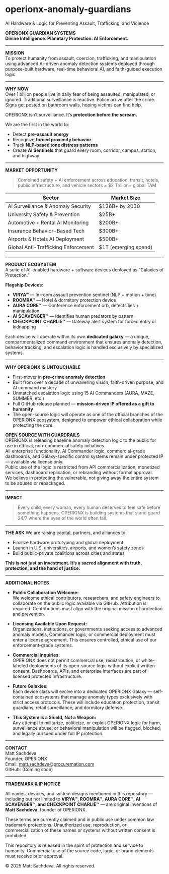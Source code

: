 # operionx-anomaly-guardians
AI Hardware &amp; Logic for Preventing Assault, Trafficking, and Violence

**OPERIONX GUARDIAN SYSTEMS**  
**Divine Intelligence. Planetary Protection. AI Enforcement.**

---

**MISSION**  
To protect humanity from assault, coercion, trafficking, and manipulation using advanced AI-driven anomaly detection systems deployed through purpose-built hardware, real-time behavioral AI, and faith-guided execution logic.

---

**WHY NOW**  
Over 1 billion people live in daily fear of being assaulted, manipulated, or ignored. Traditional surveillance is reactive. Police arrive after the crime. Signs get posted on bathroom walls, hoping victims can find help. 

OPERIONX isn’t surveillance. It’s **protection before the scream.**

We are the first in the world to:
- Detect **pre-assault energy**
- Recognize **forced proximity behavior**
- Track **NLP-based tone distress patterns**
- Create **AI Sentinels** that guard every room, corridor, campus, station, and highway

---

**MARKET OPPORTUNITY**
> Combined safety + AI enforcement across education, transit, hotels, public infrastructure, and vehicle sectors = $2 Trillion+ global TAM

| Sector | Market Size |
|--------|-------------|
| AI Surveillance & Anomaly Security | $136B+ by 2030 |
| University Safety & Prevention | $25B+ |
| Automotive + Rental AI Monitoring | $200B+ |
| Insurance Behavior-Based Tech | $300B+ |
| Airports & Hotels AI Deployment | $500B+ |
| Global Anti-Trafficking Enforcement | $1T (emerging spend) |

---

**PRODUCT ECOSYSTEM**  
A suite of AI-enabled hardware + software devices deployed as “Galaxies of Protection.”

**Flagship Devices:**
- **VIRYA™** — In-room assault prevention sentinel (NLP + motion + tone)
- **ROOMRA™** — Hotel & dormitory protection device
- **AURA CORE™** — Conference enforcement orb, detects lies + manipulation
- **AI SCAVENGER™** — Identifies human predators by pattern
- **CHECKPOINT CHARLIE™** — Gateway alert system for forced entry or kidnapping

Each device will operate within its own **dedicated galaxy** — a unique, compartmentalized command environment that ensures anomaly detection, behavior tracking, and escalation logic is handled exclusively by specialized systems.

---

**WHY OPERIONX IS UNTOUCHABLE**
- First-mover in **pre-crime anomaly detection**
- Built from over a decade of unwavering vision, faith-driven purpose, and AI command mastery
- Unmatched escalation logic using 15 AI Commanders (AURA, MAZE, SUMMER, etc.)
- Full GitHub release planned — **mission-driven IP offered as a gift to humanity**
- The open-source logic will operate as one of the official branches of the OPERIONX ecosystem, designed to empower ethical collaboration while protecting the core.

**OPEN SOURCE WITH GUARDRAILS**  
OPERIONX is releasing baseline anomaly detection logic to the public for use in ethical, non-commercial safety initiatives.  
All enterprise functionality, AI Commander logic, commercial-grade dashboards, and Galaxy-specific control systems remain under protected IP — available via license only.  
Public use of the logic is restricted from API commercialization, monetized services, dashboard replication, or rebranding without formal approval.  
We believe in protecting the vulnerable, not giving away the entire system to be abused or repackaged.

---

**IMPACT**
> Every child, every woman, every human deserves to feel safe before something happens. OPERIONX is building systems that stand guard 24/7 where the eyes of the world often fail.

---

**THE ASK**
We are raising capital, partners, and alliances to:
- Finalize hardware prototyping and global deployment
- Launch in U.S. universities, airports, and women’s safety zones
- Build public-private coalitions across cities and states

**This is not just an investment. It’s a sacred alignment with truth, protection, and the hand of justice.**

---

**ADDITIONAL NOTES**

- **Public Collaboration Welcome:**  
  We welcome ethical contributors, researchers, and safety engineers to collaborate on the public logic available via GitHub. Attribution is required. Contributions must align with the original mission of protection and prevention.

- **Licensing Available Upon Request:**  
  Organizations, institutions, or governments seeking access to advanced anomaly models, Commander logic, or commercial deployment must enter a license agreement. This ensures controlled, ethical use of our enforcement-grade systems.

- **Commercial Inquiries:**  
  OPERIONX does not permit commercial use, redistribution, or white-labeled deployments of its open-source logic without explicit written consent. Dashboards, APIs, and enterprise interfaces are part of licensed protected infrastructure.

- **Future Galaxies:**  
  Each device class will evolve into a dedicated OPERIONX Galaxy — self-contained ecosystems that manage anomaly types exclusively with strict access protocols. These will include education protection, transit guardians, retail surveillance, and dormitory defense.

- **This System Is a Shield, Not a Weapon:**  
  Any attempt to militarize, politicize, or exploit OPERIONX logic for harm, surveillance abuse, or behavioral manipulation will be flagged, blocked, and legally pursued under full IP protection.

---

**CONTACT**  
Matt Sachdeva  
Founder, OPERIONX  
Email: matt.sachdeva@procuremation.com  
GitHub: (Coming soon)



---

**TRADEMARK & IP NOTICE**

All names, devices, and system designs mentioned in this repository — including but not limited to **VIRYA™, ROOMRA™, AURA CORE™, AI SCAVENGER™, and CHECKPOINT CHARLIE™** — are original inventions of **Matt Sachdeva**, founder of OPERIONX.

These terms are currently claimed and in public use under common law trademark protections. Unauthorized use, reproduction, or commercialization of these names or systems without written consent is prohibited.

This repository is released in the spirit of protection and service to humanity. Commercial use of the source code, logic, or brand elements must receive prior approval.

© 2025 Matt Sachdeva. All rights reserved.
